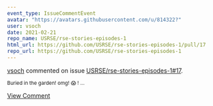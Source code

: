 ```yaml
---
event_type: IssueCommentEvent
avatar: "https://avatars.githubusercontent.com/u/814322?"
user: vsoch
date: 2021-02-21
repo_name: USRSE/rse-stories-episodes-1
html_url: https://github.com/USRSE/rse-stories-episodes-1/pull/17
repo_url: https://github.com/USRSE/rse-stories-episodes-1
---
```


<a href='https://github.com/vsoch' target='_blank'>vsoch</a> commented on issue <a href='https://github.com/USRSE/rse-stories-episodes-1/pull/17' target='_blank'>USRSE/rse-stories-episodes-1#17</a>.

<small>Buried in the garden! omg! :scream: !...</small>

<a href='https://github.com/USRSE/rse-stories-episodes-1/pull/17' target='_blank'>View Comment</a>